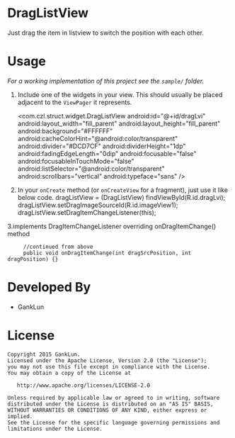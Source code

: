 DragListView
==========================

Just drag the item in listview to switch the position with each other.

Usage
=====

*For a working implementation of this project see the `sample/` folder.*

  1. Include one of the widgets in your view. This should usually be placed
     adjacent to the `ViewPager` it represents.

        <com.czl.struct.widget.DragListView
            android:id="@+id/dragLvi"
            android:layout_width="fill_parent"
            android:layout_height="fill_parent"
            android:background="#FFFFFF"
            android:cacheColorHint="@android:color/transparent"
            android:divider="#DCD7CF"
            android:dividerHeight="1dp"
            android:fadingEdgeLength="0dip"
            android:focusable="false"
            android:focusableInTouchMode="false"
            android:listSelector="@android:color/transparent"
            android:scrollbars="vertical"
            android:typeface="sans" />

  2. In your `onCreate` method (or `onCreateView` for a fragment), just use
     it like below code.
         dragListView = (DragListView) findViewById(R.id.dragLvi);
         dragListView.setDragImageSourceId(R.id.imageView1);
         dragListView.setDragItemChangeListener(this);

  3.implements DragItemChangeListener
     overriding onDragItemChange() method

         //continued from above
         public void onDragItemChange(int dragSrcPosition, int dragPosition) {}

Developed By
============

 * GankLun 

License
=======

    Copyright 2015 GankLun.
    Licensed under the Apache License, Version 2.0 (the "License");
    you may not use this file except in compliance with the License.
    You may obtain a copy of the License at

       http://www.apache.org/licenses/LICENSE-2.0

    Unless required by applicable law or agreed to in writing, software
    distributed under the License is distributed on an "AS IS" BASIS,
    WITHOUT WARRANTIES OR CONDITIONS OF ANY KIND, either express or implied.
    See the License for the specific language governing permissions and
    limitations under the License.


  


